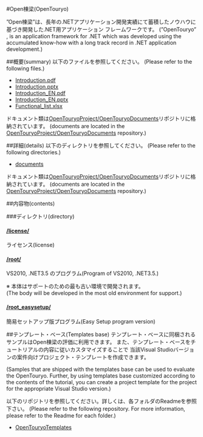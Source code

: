 ﻿#Open棟梁(OpenTouryo)

 ”Open棟梁”は、長年の.NETアプリケーション開発実績にて蓄積したノウハウに基づき開発した.NET用アプリケーション フレームワークです。
(”OpenTouryo” , is an application framework for .NET which was developed using the accumulated know-how with a long track record in .NET application development.)

##概要(summary)
以下のファイルを参照してください。
(Please refer to the following files.)

 - [Introduction.pdf](https://github.com/OpenTouryoProject/OpenTouryoDocuments/blob/master/documents/0_Introduction/ja-JP/Introduction.pdf)
 - [Introduction.pptx](https://github.com/OpenTouryoProject/OpenTouryoDocuments/blob/master/documents/0_Introduction/ja-JP/Introduction.pptx)
 - [Introduction_EN.pdf](https://github.com/OpenTouryoProject/OpenTouryoDocuments/blob/master/documents/0_Introduction/en/Introduction_EN.pdf)
 - [Introduction_EN.pptx](https://github.com/OpenTouryoProject/OpenTouryoDocuments/blob/master/documents/0_Introduction/en/Introduction_EN.pptx)
 - [Functional_list.xlsx](https://github.com/OpenTouryoProject/OpenTouryoDocuments/blob/master/documents/0_Introduction/ja-JP/Functional_list.xlsx)

ドキュメント類は[OpenTouryoProject/OpenTouryoDocuments](https://github.com/OpenTouryoProject/OpenTouryoDocuments)リポジトリに格納されています。
(documents are located in the [OpenTouryoProject/OpenTouryoDocuments](https://github.com/OpenTouryoProject/OpenTouryoDocuments) repository.)

##詳細(details)
以下のディレクトリを参照してください。
(Please refer to the following directories.)

 - [documents](https://github.com/OpenTouryoProject/OpenTouryoDocuments/tree/master/documents)

ドキュメント類は[OpenTouryoProject/OpenTouryoDocuments](https://github.com/OpenTouryoProject/OpenTouryoDocuments)リポジトリに格納されています。
(documents are located in the [OpenTouryoProject/OpenTouryoDocuments](https://github.com/OpenTouryoProject/OpenTouryoDocuments) repository.)

##内容物(contents)

###ディレクトリ(directory)

#### [/license/](https://github.com/OpenTouryoProject/OpenTouryo/tree/master/license)
ライセンス(license)

#### [/root/](https://github.com/OpenTouryoProject/OpenTouryo/tree/master/root)
VS2010, .NET3.5 のプログラム(Program of VS2010, .NET3.5.)

※ 本体はサポートのための最も古い環境で開発されます。  
   (The body will be developed in the most old environment for support.)

#### [/root_easysetup/](https://github.com/OpenTouryoProject/OpenTouryo/tree/master/root_easysetup )
簡易セットアップ版プログラム(Easy Setup program version) 

##テンプレート・ベース(Templates base)
テンプレート・ベースに同梱されるサンプルはOpen棟梁の評価に利用できます。
また、テンプレート・ベースをチュートリアルの内容に従いカスタマイズすることで
当該Visual Studioバージョンの案件向けプロジェクト・テンプレートを作成できます。 

(Samples that are shipped with the templates base can be used to evaluate the OpenTouryo. 
Further, by using templates base customized according to the contents of the tutorial, 
you can create a project template for the project for the appropriate Visual Studio version.)

以下のリポジトリを参照してください。詳しくは、各フォルダのReadmeを参照下さい。
(Please refer to the following repository. For more information, please refer to the Readme for each folder.)

 - [OpenTouryoTemplates](https://github.com/OpenTouryoProject/OpenTouryoTemplates)
